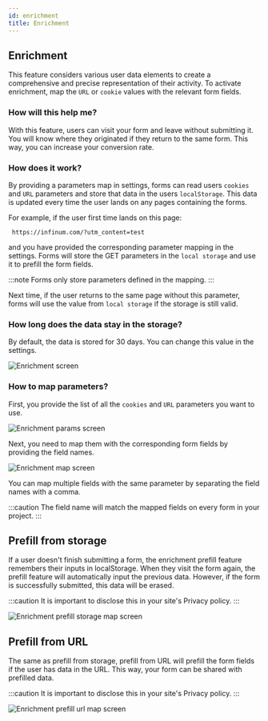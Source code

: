 ```yaml
---
id: enrichment
title: Enrichment
---
```


## Enrichment

This feature considers various user data elements to create a comprehensive and precise representation of their activity. To activate enrichment, map the `URL` or `cookie` values with the relevant form fields.

### How will this help me?

With this feature, users can visit your form and leave without submitting it. You will know where they originated if they return to the same form. This way, you can increase your conversion rate.

### How does it work?

By providing a parameters map in settings, forms can read users `cookies` and `URL` parameters and store that data in the users `localStorage`. This data is updated every time the user lands on any pages containing the forms. 

For example, if the user first time lands on this page:
```
 https://infinum.com/?utm_content=test
```

and you have provided the corresponding parameter mapping in the settings. Forms will store the GET parameters in the `local storage` and use it to prefill the form fields.

:::note
Forms only store parameters defined in the mapping.
:::

Next time, if the user returns to the same page without this parameter, forms will use the value from `local storage` if the storage is still valid.

### How long does the data stay in the storage?

By default, the data is stored for 30 days. You can change this value in the settings.

![Enrichment screen](/img/pentagram.svg)

### How to map parameters?

First, you provide the list of all the `cookies` and `URL` parameters you want to use.

![Enrichment params screen](/img/pentagram.svg)

Next, you need to map them with the corresponding form fields by providing the field names.

![Enrichment map screen](/img/pentagram.svg)

You can map multiple fields with the same parameter by separating the field names with a comma.

:::caution
The field name will match the mapped fields on every form in your project.
:::

## Prefill from storage

If a user doesn't finish submitting a form, the enrichment prefill feature remembers their inputs in localStorage. When they visit the form again, the prefill feature will automatically input the previous data. However, if the form is successfully submitted, this data will be erased.

:::caution
It is important to disclose this in your site's Privacy policy.
:::

![Enrichment prefill storage map screen](/img/pentagram.svg)

## Prefill from URL

The same as prefill from storage, prefill from URL will prefill the form fields if the user has data in the URL. This way, your form can be shared with prefilled data.

:::caution
It is important to disclose this in your site's Privacy policy.
:::

![Enrichment prefill url map screen](/img/pentagram.svg)
